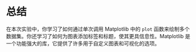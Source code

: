 # 总结

在本次实验中，你学习了如何通过单次调用 Matplotlib 中的 `plot` 函数来绘制多个数据集。你还学习了如何为图表添加标签和标题，使其更具信息性。Matplotlib 是一个功能强大的库，它提供了许多用于自定义图表和可视化的选项。
